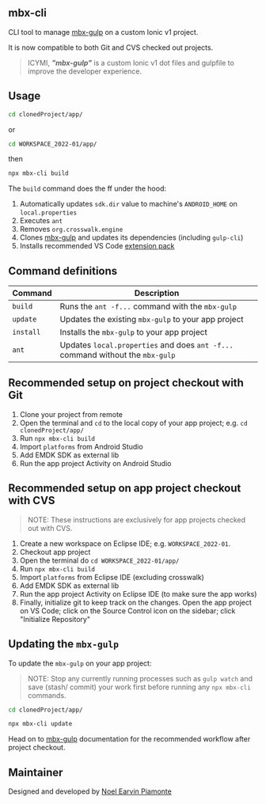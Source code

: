## mbx-cli

CLI tool to manage [mbx-gulp](https://github.com/earvinpiamonte/mbx-gulp) on a custom Ionic v1 project.

It is now compatible to both Git and CVS checked out projects.

> ICYMI, **_"mbx-gulp"_** is a custom Ionic v1 dot files and gulpfile to improve the developer experience.

## Usage

```sh
cd clonedProject/app/
```

or

```sh
cd WORKSPACE_2022-01/app/
```

then

```sh
npx mbx-cli build
```

The `build` command does the ff under the hood:

1. Automatically updates `sdk.dir` value to machine's `ANDROID_HOME` on `local.properties`
1. Executes `ant`
1. Removes `org.crosswalk.engine`
1. Clones [mbx-gulp](https://github.com/earvinpiamonte/mbx-gulp) and updates its dependencies (including `gulp-cli`)
1. Installs recommended VS Code [extension pack](https://github.com/earvinpiamonte/mbx-gulp#vs-code-extension-pack)

## Command definitions

| Command   | Description                                                                    |
| --------- | ------------------------------------------------------------------------------ |
| `build`   | Runs the `ant -f...` command with the `mbx-gulp`                               |
| `update`  | Updates the existing `mbx-gulp` to your app project                            |
| `install` | Installs the `mbx-gulp` to your app project                                    |
| `ant`     | Updates `local.properties` and does `ant -f...` command without the `mbx-gulp` |

## Recommended setup on project checkout with **Git**

1. Clone your project from remote
1. Open the terminal and `cd` to the local copy of your app project; e.g. `cd clonedProject/app/`
1. Run `npx mbx-cli build`
1. Import `platforms` from Android Studio
1. Add EMDK SDK as external lib
1. Run the app project Activity on Android Studio

## Recommended setup on app project checkout with **CVS**

> NOTE: These instructions are exclusively for app projects checked out with CVS.

1. Create a new workspace on Eclipse IDE; e.g. `WORKSPACE_2022-01`.
1. Checkout app project
1. Open the terminal do `cd WORKSPACE_2022-01/app/`
1. Run `npx mbx-cli build`
1. Import `platforms` from Eclipse IDE (excluding crosswalk)
1. Add EMDK SDK as external lib
1. Run the app project Activity on Eclipse IDE (to make sure the app works)
1. Finally, initialize git to keep track on the changes. Open the app project on VS Code; click on the Source Control icon on the sidebar; click "Initialize Repository"

## Updating the `mbx-gulp`

To update the `mbx-gulp` on your app project:

> NOTE: Stop any currently running processes such as `gulp watch` and save (stash/ commit) your work first before running any `npx mbx-cli` commands.

```sh
cd clonedProject/app/
```

```sh
npx mbx-cli update
```

Head on to [mbx-gulp](https://github.com/earvinpiamonte/mbx-gulp#recomended-workflow) documentation for the recommended workflow after project checkout.

## Maintainer

Designed and developed by [Noel Earvin Piamonte](https://earv.in/)
